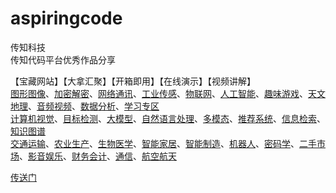 # aspiringcode
传知科技<br>
传知代码平台优秀作品分享<br>

【宝藏网站】【大拿汇聚】【开箱即用】【在线演示】【视频讲解】<br>
[图形图像](./1/图形图像.md)、[加密解密](./1/加密解密.md)、[网络通讯](./1/网络通讯.md)、[工业传感](./1/工业传感.md)、[物联网](./1/物联网.md)、[人工智能](./1/人工智能.md)、[趣味游戏](./1/趣味游戏.md)、[天文地理](./1/天文地理.md)、[音频视频](./1/音频视频.md)、[数据分析](./1/数据分析.md)、[学习专区](./1/学习专区.md)<br>
[计算机视觉](./2/计算机视觉.md)、[目标检测](./2/目标检测.md)、[大模型](./2/大模型.md)、[自然语言处理](./2/自然语言处理.md)、[多模态](./2/多模态.md)、[推荐系统](./2/推荐系统.md)、[信息检索](./2/信息检索.md)、[知识图谱](./2/知识图谱.md)<br>
[交通运输](./3/交通运输.md)、[农业生产](./3/农业生产.md)、[生物医学](./3/生物医学.md)、[智能家居](./3/智能家居.md)、[智能制造](./3/智能制造.md)、[机器人](./3/机器人.md)、[密码学](./3/密码学.md)、[二手市场](./3/二手市场.md)、[影音娱乐](./3/影音娱乐.md)、[财务会计](./3/财务会计.md)、[通信](./3/通信.md)、[航空航天](./3/航空航天.md)<br>

[传送门](https://www.aspiringcode.com?uid=c945f8dc86384801833577cfef22bebd)

